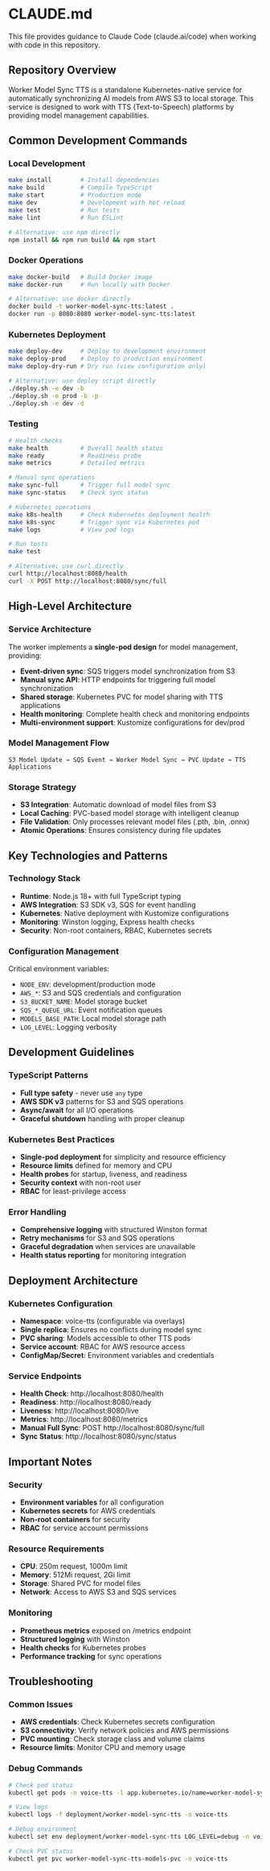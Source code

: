 # CLAUDE.md

This file provides guidance to Claude Code (claude.ai/code) when working with code in this repository.

## Repository Overview

Worker Model Sync TTS is a standalone Kubernetes-native service for automatically synchronizing AI models from AWS S3 to local storage. This service is designed to work with TTS (Text-to-Speech) platforms by providing model management capabilities.

## Common Development Commands

### Local Development
```bash
make install        # Install dependencies
make build          # Compile TypeScript  
make start          # Production mode
make dev            # Development with hot reload
make test           # Run tests
make lint           # Run ESLint

# Alternative: use npm directly
npm install && npm run build && npm start
```

### Docker Operations
```bash
make docker-build   # Build Docker image
make docker-run     # Run locally with Docker

# Alternative: use docker directly
docker build -t worker-model-sync-tts:latest .
docker run -p 8080:8080 worker-model-sync-tts:latest
```

### Kubernetes Deployment
```bash
make deploy-dev     # Deploy to development environment
make deploy-prod    # Deploy to production environment
make deploy-dry-run # Dry run (view configuration only)

# Alternative: use deploy script directly
./deploy.sh -e dev -b
./deploy.sh -e prod -b -p
./deploy.sh -e dev -d
```

### Testing
```bash
# Health checks
make health         # Overall health status
make ready          # Readiness probe  
make metrics        # Detailed metrics

# Manual sync operations
make sync-full      # Trigger full model sync
make sync-status    # Check sync status

# Kubernetes operations
make k8s-health     # Check Kubernetes deployment health
make k8s-sync       # Trigger sync via Kubernetes pod
make logs           # View pod logs

# Run tests
make test

# Alternative: use curl directly
curl http://localhost:8080/health
curl -X POST http://localhost:8080/sync/full
```

## High-Level Architecture

### Service Architecture
The worker implements a **single-pod design** for model management, providing:

- **Event-driven sync**: SQS triggers model synchronization from S3
- **Manual sync API**: HTTP endpoints for triggering full model synchronization
- **Shared storage**: Kubernetes PVC for model sharing with TTS applications
- **Health monitoring**: Complete health check and monitoring endpoints
- **Multi-environment support**: Kustomize configurations for dev/prod

### Model Management Flow
```
S3 Model Update → SQS Event → Worker Model Sync → PVC Update → TTS Applications
```

### Storage Strategy
- **S3 Integration**: Automatic download of model files from S3
- **Local Caching**: PVC-based model storage with intelligent cleanup
- **File Validation**: Only processes relevant model files (.pth, .bin, .onnx)
- **Atomic Operations**: Ensures consistency during file updates

## Key Technologies and Patterns

### Technology Stack
- **Runtime**: Node.js 18+ with full TypeScript typing
- **AWS Integration**: S3 SDK v3, SQS for event handling
- **Kubernetes**: Native deployment with Kustomize configurations
- **Monitoring**: Winston logging, Express health checks
- **Security**: Non-root containers, RBAC, Kubernetes secrets

### Configuration Management
Critical environment variables:
- `NODE_ENV`: development/production mode
- `AWS_*`: S3 and SQS credentials and configuration
- `S3_BUCKET_NAME`: Model storage bucket
- `SQS_*_QUEUE_URL`: Event notification queues
- `MODELS_BASE_PATH`: Local model storage path
- `LOG_LEVEL`: Logging verbosity

## Development Guidelines

### TypeScript Patterns
- **Full type safety** - never use `any` type
- **AWS SDK v3** patterns for S3 and SQS operations
- **Async/await** for all I/O operations
- **Graceful shutdown** handling with proper cleanup

### Kubernetes Best Practices
- **Single-pod deployment** for simplicity and resource efficiency
- **Resource limits** defined for memory and CPU
- **Health probes** for startup, liveness, and readiness
- **Security context** with non-root user
- **RBAC** for least-privilege access

### Error Handling
- **Comprehensive logging** with structured Winston format
- **Retry mechanisms** for S3 and SQS operations
- **Graceful degradation** when services are unavailable
- **Health status reporting** for monitoring integration

## Deployment Architecture

### Kubernetes Configuration
- **Namespace**: voice-tts (configurable via overlays)
- **Single replica**: Ensures no conflicts during model sync
- **PVC sharing**: Models accessible to other TTS pods
- **Service account**: RBAC for AWS resource access
- **ConfigMap/Secret**: Environment variables and credentials

### Service Endpoints
- **Health Check**: http://localhost:8080/health
- **Readiness**: http://localhost:8080/ready  
- **Liveness**: http://localhost:8080/live
- **Metrics**: http://localhost:8080/metrics
- **Manual Full Sync**: POST http://localhost:8080/sync/full
- **Sync Status**: http://localhost:8080/sync/status

## Important Notes

### Security
- **Environment variables** for all configuration
- **Kubernetes secrets** for AWS credentials
- **Non-root containers** for security
- **RBAC** for service account permissions

### Resource Requirements
- **CPU**: 250m request, 1000m limit
- **Memory**: 512Mi request, 2Gi limit
- **Storage**: Shared PVC for model files
- **Network**: Access to AWS S3 and SQS services

### Monitoring
- **Prometheus metrics** exposed on /metrics endpoint
- **Structured logging** with Winston
- **Health checks** for Kubernetes probes
- **Performance tracking** for sync operations

## Troubleshooting

### Common Issues
- **AWS credentials**: Check Kubernetes secrets configuration
- **S3 connectivity**: Verify network policies and AWS permissions
- **PVC mounting**: Check storage class and volume claims
- **Resource limits**: Monitor CPU and memory usage

### Debug Commands
```bash
# Check pod status
kubectl get pods -n voice-tts -l app.kubernetes.io/name=worker-model-sync-tts

# View logs
kubectl logs -f deployment/worker-model-sync-tts -n voice-tts

# Debug environment
kubectl set env deployment/worker-model-sync-tts LOG_LEVEL=debug -n voice-tts

# Check PVC status
kubectl get pvc worker-model-sync-tts-models-pvc -n voice-tts
```